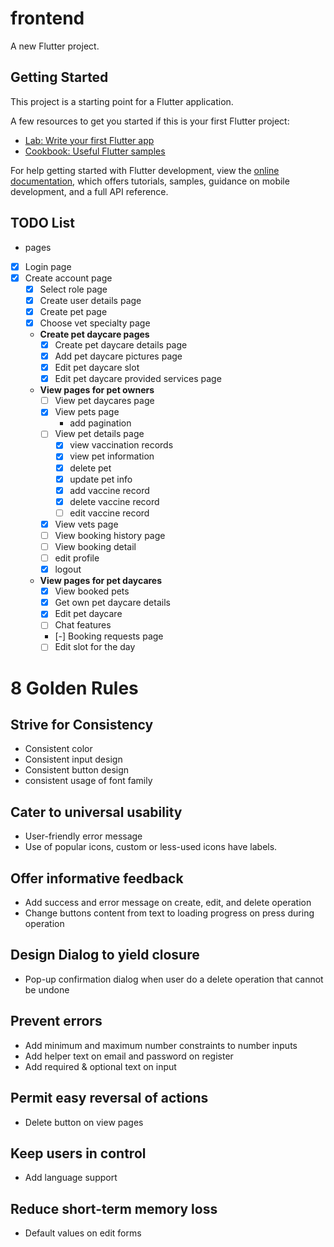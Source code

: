 # frontend

A new Flutter project.

## Getting Started

This project is a starting point for a Flutter application.

A few resources to get you started if this is your first Flutter project:

- [Lab: Write your first Flutter app](https://docs.flutter.dev/get-started/codelab)
- [Cookbook: Useful Flutter samples](https://docs.flutter.dev/cookbook)

For help getting started with Flutter development, view the
[online documentation](https://docs.flutter.dev/), which offers tutorials,
samples, guidance on mobile development, and a full API reference.

## TODO List

- pages
- [x] Login page
- [x] Create account page
  - [x] Select role page
  - [x] Create user details page
  - [x] Create pet page
  - [x] Choose vet specialty page
  - **Create pet daycare pages**
    - [x] Create pet daycare details page
    - [x] Add pet daycare pictures page
    - [x] Edit pet daycare slot
    - [x] Edit pet daycare provided services page
  - **View pages for pet owners**
    - [ ] View pet daycares page
    - [x] View pets page
      - add pagination
    - [ ] View pet details page
      - [x] view vaccination records
      - [x] view pet information
      - [x] delete pet
      - [x] update pet info
      - [x] add vaccine record
      - [x] delete vaccine record
      - [ ] edit vaccine record
    - [x] View vets page
    - [ ] View booking history page
    - [ ] View booking detail
    - [ ] edit profile
    - [x] logout
  - **View pages for pet daycares**
    - [x] View booked pets
    - [x] Get own pet daycare details
    - [x] Edit pet daycare
    - [ ] Chat features
    - [-] Booking requests page
    - [ ] Edit slot for the day

# 8 Golden Rules
## Strive for Consistency
  - Consistent color
  - Consistent input design
  - Consistent button design
  - consistent usage of font family
## Cater to universal usability
  - User-friendly error message
  - Use of popular icons, custom or less-used icons have labels.
## Offer informative feedback
  - Add success and error message on create, edit, and delete operation
  - Change buttons content from text to loading progress on press during operation
## Design Dialog to yield closure
  - Pop-up confirmation dialog when user do a delete operation that cannot be undone
## Prevent errors
  - Add minimum and maximum number constraints to number inputs
  - Add helper text on email and password on register
  - Add required & optional text on input
## Permit easy reversal of actions
  - Delete button on view pages
## Keep users in control
  - Add language support
## Reduce short-term memory loss
  - Default values on edit forms